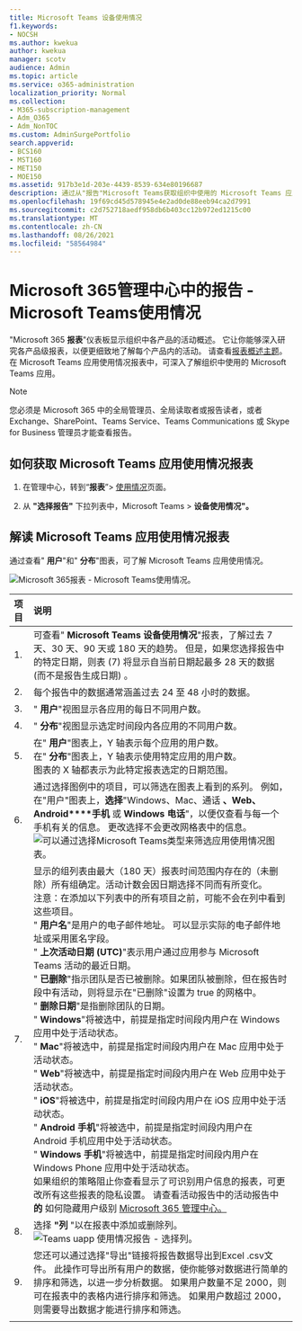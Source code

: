 ```yaml
---
title: Microsoft Teams 设备使用情况
f1.keywords:
- NOCSH
ms.author: kwekua
author: kwekua
manager: scotv
audience: Admin
ms.topic: article
ms.service: o365-administration
localization_priority: Normal
ms.collection:
- M365-subscription-management
- Adm_O365
- Adm_NonTOC
ms.custom: AdminSurgePortfolio
search.appverid:
- BCS160
- MST160
- MET150
- MOE150
ms.assetid: 917b3e1d-203e-4439-8539-634e80196687
description: 通过从"报告"Microsoft Teams获取组织中使用的 Microsoft Teams 应用使用情况报告，深入了解Microsoft 365使用情况。
ms.openlocfilehash: 19f69cd45d578945e4e2ad0de88eeb94ca2d7991
ms.sourcegitcommit: c2d752718aedf958db6b403cc12b972ed1215c00
ms.translationtype: MT
ms.contentlocale: zh-CN
ms.lasthandoff: 08/26/2021
ms.locfileid: "58564984"
---
```

# <a name="microsoft-365-reports-in-the-admin-center---microsoft-teams-device-usage"></a>Microsoft 365管理中心中的报告 - Microsoft Teams使用情况

"Microsoft 365 **报表**"仪表板显示组织中各产品的活动概述。 它让你能够深入研究各产品级报表，以便更细致地了解每个产品内的活动。 请查看[报表概述主题](activity-reports.md)。 在 Microsoft Teams 应用使用情况报表中，可深入了解组织中使用的 Microsoft Teams 应用。
  
> [!NOTE]
> 您必须是 Microsoft 365 中的全局管理员、全局读取者或报告读者，或者 Exchange、SharePoint、Teams Service、Teams Communications 或 Skype for Business 管理员才能查看报告。  
 
## <a name="how-to-get-to-the-microsoft-teams-app-usage-report"></a>如何获取 Microsoft Teams 应用使用情况报表

1. 在管理中心，转到“**报表**”\> <a href="https://go.microsoft.com/fwlink/p/?linkid=2074756" target="_blank">使用情况</a>页面。

    
2. 从 **"选择报告"** 下拉列表中，Microsoft Teams \> **设备使用情况"。**
  
## <a name="interpret-the-microsoft-teams-app-usage-report"></a>解读 Microsoft Teams 应用使用情况报表

通过查看" **用户**"和" **分布**"图表，可了解 Microsoft Teams 应用使用情况。 
  
![Microsoft 365报表 - Microsoft Teams使用情况。](../../media/de35c4de-76b4-4109-a806-66774665499b.png)
  
|项目|说明|
|:-----|:-----|
|1.  <br/> |可查看" **Microsoft Teams 设备使用情况**"报表，了解过去 7 天、30 天、90 天或 180 天的趋势。 但是，如果您选择报告中的特定日期，则表 (7) 将显示自当前日期起最多 28 天的数据 (而不是报告生成日期) 。  <br/> |
|2.  <br/> |每个报告中的数据通常涵盖过去 24 至 48 小时的数据。  <br/> |
|3.  <br/> |" **用户**"视图显示各应用的每日不同用户数。  <br/> |
|4.  <br/> |" **分布**"视图显示选定时间段内各应用的不同用户数。  <br/> |
|5.  <br/> | 在" **用户**"图表上，Y 轴表示每个应用的用户数。  <br/>  在" **分布**"图表上，Y 轴表示使用特定应用的用户数。  <br/>  图表的 X 轴都表示为此特定报表选定的日期范围。  <br/> |
|6.  <br/> |通过选择图例中的项目，可以筛选在图表上看到的系列。 例如，在"用户"图表上，**选择**"Windows、Mac、通话 **、Web、Android****手机** 或 **Windows 电话**"，以便仅查看与每一个手机有关的信息。 更改选择不会更改网格表中的信息。  <br/> ![可以通过选择Microsoft Teams类型来筛选应用使用情况图表。](../../media/64ee1cb1-ca80-4964-8234-7fc671135c3d.png)|
|7.  <br/> | 显示的组列表由最大（180 天）报表时间范围内存在的（未删除）所有组确定。活动计数会因日期选择不同而有所变化。  <br/> 注意：在添加以下列表中的所有项目之前，可能不会在列中看到这些项目。<br/> " **用户名**"是用户的电子邮件地址。 可以显示实际的电子邮件地址或采用匿名字段。  <br/> " **上次活动日期 (UTC)**"表示用户通过应用参与 Microsoft Teams 活动的最近日期。  <br/> " **已删除**"指示团队是否已被删除。如果团队被删除，但在报告时段中有活动，则将显示在"已删除"设置为 true 的网格中。  <br/> " **删除日期**"是指删除团队的日期。  <br/> " **Windows**"将被选中，前提是指定时间段内用户在 Windows 应用中处于活动状态。  <br/> " **Mac**"将被选中，前提是指定时间段内用户在 Mac 应用中处于活动状态。  <br/> " **Web**"将被选中，前提是指定时间段内用户在 Web 应用中处于活动状态。  <br/> " **iOS**"将被选中，前提是指定时间段内用户在 iOS 应用中处于活动状态。  <br/> " **Android 手机**"将被选中，前提是指定时间段内用户在 Android 手机应用中处于活动状态。  <br/> " **Windows 手机**"将被选中，前提是指定时间段内用户在 Windows Phone 应用中处于活动状态。  <br/>  如果组织的策略阻止你查看显示了可识别用户信息的报表，可更改所有这些报表的隐私设置。 请查看活动报告中的活动报告中 **的** 如何隐藏用户级别 [Microsoft 365 管理中心。](activity-reports.md)  <br/> |
|8.  <br/> |选择 **"列** "以在报表中添加或删除列。  <br/> ![Teams uapp 使用情况报告 - 选择列。](../../media/333f3077-696d-4829-b0a7-1046b3822222.png)|
|9.  <br/> |您还可以通过选择"导出"链接将报告数据导出到Excel .csv文件。  此操作可导出所有用户的数据，使你能够对数据进行简单的排序和筛选，以进一步分析数据。 如果用户数量不足 2000，则可在报表中的表格内进行排序和筛选。 如果用户数超过 2000，则需要导出数据才能进行排序和筛选。  <br/> |
|||
   
  

